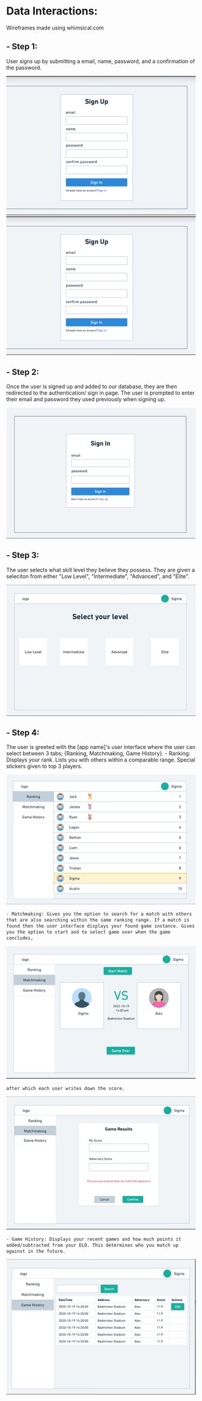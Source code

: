 # Data Interactions:

Wireframes made using whimsical.com

## - Step 1: ## 
User signs up by submitting a email, name, password, and a confirmation of the password.

![](wireframe/Step1.png)
<img src="wireframe/Step1.png"
     style="width: 10; height: 10;" />

## - Step 2: 
Once the user is signed up and added to our database, they are then redirected to the authentication/ sign in page. The user is prompted to enter their email and password they used previously when signing up.

![](wireframe/Step2.png)

## - Step 3:
The user selects what skill level they believe they possess. They are given a seleciton from either "Low Level", "Intermediate", "Advanced", and "Elite".

![](wireframe/Step3.png)

## - Step 4:
The user is greeted with the [app name]'s user interface where the user can select between 3 tabs; {Ranking, Matchmaking, Game History}. 
	- Ranking: Displays your rank. Lists you with others within a comparable range. Special stickers given to top 3 players.

![](wireframe/Step4-Ranking.png) 

	- Matchmaking: Gives you the option to search for a match with others that are also searching within the same ranking range. If a match is found then the user interface displays your found game instance. Gives you the option to start and to select game over when the game concludes,

![](wireframe/Step4-Matchmaking.png) 
	
	after which each user writes down the score.

![](wireframe/Step4-MatchmakingFinish.png)

	- Game History: Displays your recent games and how much points it added/subtracted from your ELO. This determines who you match up against in the future. 

![](wireframe/Step4-GameHistory.png)
